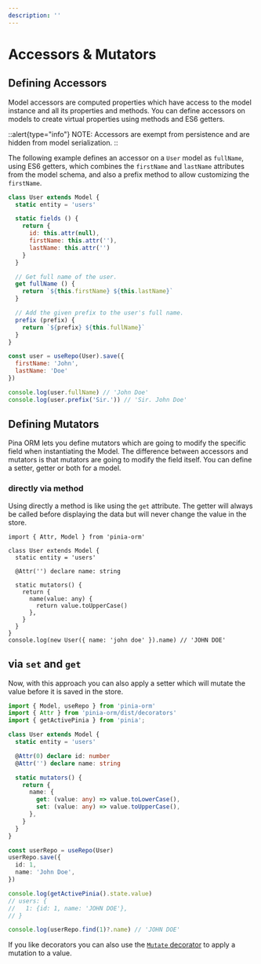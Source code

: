 ```yaml
---
description: ''
---
```


# Accessors & Mutators

## Defining Accessors

Model accessors are computed properties which have access to the model instance and all its properties and methods. You can define accessors on models to create virtual properties using methods and ES6 getters.

::alert{type="info"}
NOTE: Accessors are exempt from persistence and are hidden from model serialization.
::

The following example defines an accessor on a `User` model as `fullName`, using ES6 getters, which combines the `firstName` and `lastName` attributes from the model schema, and also a prefix method to allow customizing the `firstName`.

```js
class User extends Model {
  static entity = 'users'

  static fields () {
    return {
      id: this.attr(null),
      firstName: this.attr(''),
      lastName: this.attr('')
    }
  }

  // Get full name of the user.
  get fullName () {
    return `${this.firstName} ${this.lastName}`
  }

  // Add the given prefix to the user's full name.
  prefix (prefix) {
    return `${prefix} ${this.fullName}`
  }
}

const user = useRepo(User).save({
  firstName: 'John',
  lastName: 'Doe'
})

console.log(user.fullName) // 'John Doe'
console.log(user.prefix('Sir.')) // 'Sir. John Doe'
```

## Defining Mutators

Pina ORM lets you define mutators which are going to modify the specific field when instantiating the Model.
The difference between accessors and mutators is that mutators are going to modify the field itself.
You can define a setter, getter or both for a model.

### directly via method

Using directly a method is like using the `get` attribute. The getter will always be called before
displaying the data but will never change the value in the store.

````ts{60-66}
import { Attr, Model } from 'pinia-orm'

class User extends Model {
  static entity = 'users'

  @Attr('') declare name: string

  static mutators() {
    return {
      name(value: any) {
        return value.toUpperCase()
      },
    }
  }
}
console.log(new User({ name: 'john doe' }).name) // 'JOHN DOE'
````

## via `set` and `get`

Now, with this approach you can also apply a setter which will mutate
the value before it is saved in the store.

````ts
import { Model, useRepo } from 'pinia-orm'
import { Attr } from 'pinia-orm/dist/decorators'
import { getActivePinia } from 'pinia';

class User extends Model {
  static entity = 'users'

  @Attr(0) declare id: number
  @Attr('') declare name: string

  static mutators() {
    return {
      name: {
        get: (value: any) => value.toLowerCase(),
        set: (value: any) => value.toUpperCase(),
      },
    }
  }
}

const userRepo = useRepo(User)
userRepo.save({
  id: 1,
  name: 'John Doe',
})

console.log(getActivePinia().state.value)
// users: {
//   1: {id: 1, name: 'JOHN DOE'},
// }

console.log(userRepo.find(1)?.name) // 'JOHN DOE'
````

If you like decorators you can also use the [`Mutate` decorator](/guide/model/decorators#mutator) to apply a mutation to a value.
